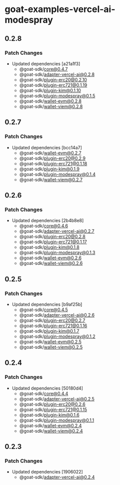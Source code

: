 # goat-examples-vercel-ai-modespray

## 0.2.8

### Patch Changes

- Updated dependencies [a21a1f3]
  - @goat-sdk/core@0.4.7
  - @goat-sdk/adapter-vercel-ai@0.2.8
  - @goat-sdk/plugin-erc20@0.2.10
  - @goat-sdk/plugin-erc721@0.1.19
  - @goat-sdk/plugin-kim@0.1.10
  - @goat-sdk/plugin-modespray@0.1.5
  - @goat-sdk/wallet-evm@0.2.8
  - @goat-sdk/wallet-viem@0.2.8

## 0.2.7

### Patch Changes

- Updated dependencies [bcc14a7]
  - @goat-sdk/wallet-evm@0.2.7
  - @goat-sdk/plugin-erc20@0.2.9
  - @goat-sdk/plugin-erc721@0.1.18
  - @goat-sdk/plugin-kim@0.1.9
  - @goat-sdk/plugin-modespray@0.1.4
  - @goat-sdk/wallet-viem@0.2.7

## 0.2.6

### Patch Changes

- Updated dependencies [2b4b8e8]
  - @goat-sdk/core@0.4.6
  - @goat-sdk/adapter-vercel-ai@0.2.7
  - @goat-sdk/plugin-erc20@0.2.8
  - @goat-sdk/plugin-erc721@0.1.17
  - @goat-sdk/plugin-kim@0.1.8
  - @goat-sdk/plugin-modespray@0.1.3
  - @goat-sdk/wallet-evm@0.2.6
  - @goat-sdk/wallet-viem@0.2.6

## 0.2.5

### Patch Changes

- Updated dependencies [b9af25b]
  - @goat-sdk/core@0.4.5
  - @goat-sdk/adapter-vercel-ai@0.2.6
  - @goat-sdk/plugin-erc20@0.2.7
  - @goat-sdk/plugin-erc721@0.1.16
  - @goat-sdk/plugin-kim@0.1.7
  - @goat-sdk/plugin-modespray@0.1.2
  - @goat-sdk/wallet-evm@0.2.5
  - @goat-sdk/wallet-viem@0.2.5

## 0.2.4

### Patch Changes

- Updated dependencies [50180d4]
  - @goat-sdk/core@0.4.4
  - @goat-sdk/adapter-vercel-ai@0.2.5
  - @goat-sdk/plugin-erc20@0.2.6
  - @goat-sdk/plugin-erc721@0.1.15
  - @goat-sdk/plugin-kim@0.1.6
  - @goat-sdk/plugin-modespray@0.1.1
  - @goat-sdk/wallet-evm@0.2.4
  - @goat-sdk/wallet-viem@0.2.4

## 0.2.3

### Patch Changes

- Updated dependencies [1906022]
  - @goat-sdk/adapter-vercel-ai@0.2.4
